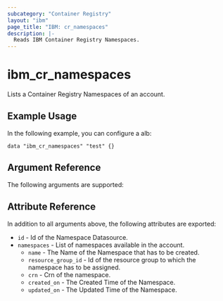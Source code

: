 ```yaml
---
subcategory: "Container Registry"
layout: "ibm"
page_title: "IBM: cr_namespaces"
description: |-
  Reads IBM Container Registry Namespaces.
---
```


# ibm\_cr_namespaces

Lists a Container Registry Namespaces of an account. 

## Example Usage

In the following example, you can configure a alb:

```hcl
data "ibm_cr_namespaces" "test" {}

```

## Argument Reference

The following arguments are supported:

## Attribute Reference

In addition to all arguments above, the following attributes are exported:

* `id` - Id of the Namespace Datasource.
* `namespaces` - List of namespaces available in the account.
    * `name` - The Name of the Namespace that has to be created.
    * `resource_group_id` -  Id of the resource group to which the namespace has to be assigned.
    * `crn` - Crn of the namespace.
    * `created_on` - The Created Time of the Namespace.
    * `updated_on` - The Updated Time of the Namespace.
